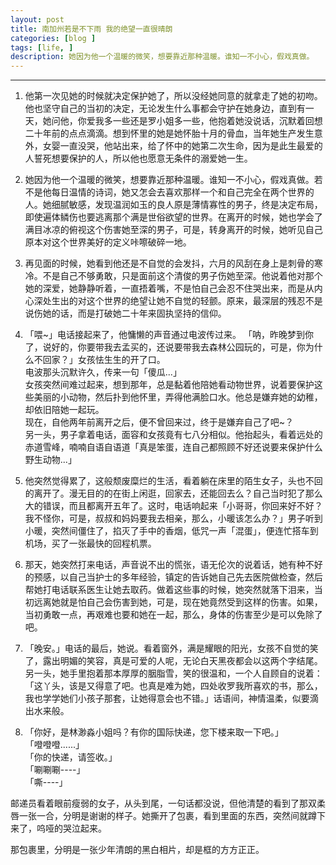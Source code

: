 ```yaml
---
layout: post
title: 南加州若是不下雨 我的绝望一直很晴朗
categories: [blog ]
tags: [life, ]
description: 她因为他一个温暖的微笑，想要靠近那种温暖。谁知一不小心，假戏真做。
---
```


***

1. 他第一次见她的时候就决定保护她了，所以没经她同意的就拿走了她的初吻。他也坚守自己的当初的决定，无论发生什么事都会守护在她身边，直到有一天，她问他，你爱我多一些还是罗小姐多一些，他抱着她没说话，沉默着回想二十年前的点点滴滴。想到怀里的她是她怀胎十月的骨血，当年她生产发生意外，女婴一直没哭，他站出来，给了怀中的她第二次生命，因为是此生最爱的人誓死想要保护的人，所以他也愿意无条件的溺爱她一生。

2. 她因为他一个温暖的微笑，想要靠近那种温暖。谁知一不小心，假戏真做。若不是他每日温情的诗词，她又怎会去喜欢那样一个和自己完全在两个世界的人。她细腻敏感，发现温润如玉的良人原是薄情寡性的男子，终是决定布局，即使遍体鳞伤也要逃离那个满是世俗欲望的世界。在离开的时候，她也学会了满目冰凉的俯视这个伤害她至深的男子，可是，转身离开的时候，她听见自己原本对这个世界美好的定义咔嚓破碎一地。
 
3. 再见面的时候，她看到他还是不自觉的会发抖，六月的风刮在身上是刺骨的寒冷。不是自己不够勇敢，只是面前这个清俊的男子伤她至深。他说着他对那个她的深爱，她静静听着，一直捂着嘴，不是怕自己会忍不住哭出来，而是从内心深处生出的对这个世界的绝望让她不自觉的轻颤。原来，最深层的残忍不是说伤她的话，而是打破她二十年来固执坚持的信仰。
 
4. 「喂~」电话接起来了，他慵懒的声音通过电波传过来。
「呐，昨晚梦到你了，说好的，你要带我去孟买的，还说要带我去森林公园玩的，可是，你为什么不回家？」女孩怯生生的开了口。  
电波那头沉默许久，传来一句「傻瓜...」   
女孩突然间难过起来，想到那年，总是黏着他陪她看动物世界，说着要保护这些美丽的小动物，然后扑到他怀里，弄得他满脸口水。他总是嫌弃她的幼稚，却依旧陪她一起玩。   
现在，自他两年前离开之后，便不曾回来过，终于是嫌弃自己了吧~？  
另一头，男子拿着电话，面容和女孩竟有七八分相似。他抬起头，看着远处的赤道雪峰，喃喃自语自语道「真是笨蛋，连自己都照顾不好还说要来保护什么野生动物...」
 
5. 他突然觉得累了，这般颓废糜烂的生活，看着躺在床里的陌生女子，头也不回的离开了。漫无目的的在街上闲逛，回家去，还能回去么？自己当时犯了那么大的错误，而且都离开五年了。这时，电话响起来「小哥哥，你回来好不好？我不怪你，可是，叔叔和妈妈要我去相亲，那么，小暖该怎么办？」男子听到小暖，突然间僵住了，掐灭了手中的香烟，低咒一声「混蛋」，便连忙搭车到机场，买了一张最快的回程机票。
 
6. 那天，她突然打来电话，声音说不出的慌张，语无伦次的说着话，她有种不好的预感，以自己当护士的多年经验，镇定的告诉她自己先去医院做检查，然后帮她打电话联系医生让她去取药。做着这些事的时候，她突然就落下泪来，当初远离她就是怕自己会伤害到她，可是，现在她竟然受到这样的伤害。如果，当初勇敢一点，再艰难也要和她在一起，那么，身体的伤害至少是可以免除了吧。
 
7. 「晚安。」电话的最后，她说。看着窗外，满是耀眼的阳光，女孩不自觉的笑了，露出明媚的笑容，真是可爱的人呢，无论白天黑夜都会以这两个字结尾。另一头，她手里抱着那本厚厚的胭脂雪，笑的很温和，一个人自顾自的说着：「这丫头，该是又得意了吧。也真是难为她，四处收罗我所喜欢的书，那么，我也学学她们小孩子那套，让她得意会也不错。」话语间，神情温柔，似要滴出水来般。
 
8. 「你好，是林渺淼小姐吗？有你的国际快递，您下楼来取一下吧。」  
「噔噔噔......」  
「你的快递，请签收。」  
「唰唰唰----」  
「嘶----」  

邮递员看着眼前瘦弱的女子，从头到尾，一句话都没说，但他清楚的看到了那双柔唇一张一合，分明是谢谢的样子。她撕开了包裹，看到里面的东西，突然间就蹲下来了，呜哑的哭泣起来。  

那包裹里，分明是一张少年清朗的黑白相片，却是框的方方正正。